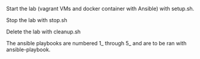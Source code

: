 Start the lab (vagrant VMs and docker container with Ansible) with setup.sh.

Stop the lab with stop.sh

Delete the lab with cleanup.sh

The ansible playbooks are numbered 1_ through 5_ and are to be ran with ansible-playbook. 
